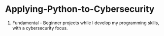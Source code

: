 # Applying-Python-to-Cybersecurity

1. Fundamental -
Beginner projects while I develop my programming skills, with a cybersecurity focus.

